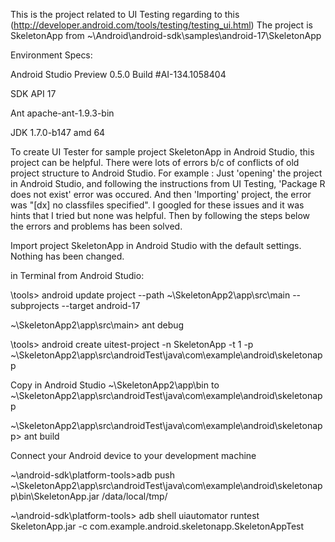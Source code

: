 This is the project related to UI Testing regarding to this (http://developer.android.com/tools/testing/testing_ui.html)
The project is SkeletonApp from ~\Android\android-sdk\samples\android-17\SkeletonApp

Environment Specs:

Android Studio Preview 0.5.0 Build #AI-134.1058404

SDK API 17

Ant apache-ant-1.9.3-bin

JDK 1.7.0-b147 amd 64

To create UI Tester for sample project SkeletonApp in Android Studio, this project can be helpful. 
There were lots of errors b/c of conflicts of old project structure to Android Studio. 
For example : Just 'opening' the project in Android Studio, and following the instructions from UI Testing, 'Package R does not exist' error was occured. 
And then 'Importing' project, the error was "[dx] no classfiles specified".
I googled for these issues and it was hints that I tried but none was helpful. 
Then by following the steps below the errors and problems has been solved. 

Import project SkeletonApp in Android Studio with the default settings. Nothing has been changed.

in Terminal from Android Studio:

\tools>	android update project --path ~\SkeletonApp2\app\src\main --subprojects --target android-17

~\SkeletonApp2\app\src\main>	ant debug

\tools>	android create uitest-project -n SkeletonApp -t 1 -p ~\SkeletonApp2\app\src\androidTest\java\com\example\android\skeletonapp

Copy in Android Studio ~\SkeletonApp2\app\bin to ~\SkeletonApp2\app\src\androidTest\java\com\example\android\skeletonapp

~\SkeletonApp2\app\src\androidTest\java\com\example\android\skeletonapp>	ant build

Connect your Android device to your development machine

~\android-sdk\platform-tools>adb push ~\SkeletonApp2\app\src\androidTest\java\com\example\android\skeletonapp\bin\SkeletonApp.jar /data/local/tmp/

~\android-sdk\platform-tools> adb shell uiautomator runtest SkeletonApp.jar -c com.example.android.skeletonapp.SkeletonAppTest
